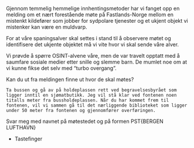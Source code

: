 Gjennom temmelig hemmelige innhentingsmetoder har vi fanget opp en melding om et nært forestående møte på Fastlands-Norge mellom en mistenkt kildefører som jobber for sydpolare tjenester og et ukjent objekt vi mistenker kan være en muldvarp.

For at våre spaningsalver skal settes i stand til å observere møtet og identifisere det ukjente objektet må vi vite hvor vi skal sende våre alver.

Vi prøvde å spørre OSINT-alvene våre, men de var travelt opptatt med å saumfare sosiale medier etter snille og slemme barn. De mumlet noe om at vi kunne fikse det selv med “turbo overgang”.

Kan du ut fra meldingen finne ut hvor de skal møtes?

```Ta bussen og gå av på holdeplassen rett ved begravelsesbyrået som ligger inntil en sjømatbutikk. Jeg vil stå klar ved fontenen noen titalls meter fra bussholdeplassen. Når du har kommet frem til fontenen, vil vi sammen gå til det nærliggende biblioteket som ligger under 50 meter fra fontenen og gjennomfører overføringen.```

Svar meg med navnet på møtestedet og på formen PST{BERGEN LUFTHAVN}

- Tastefinger
